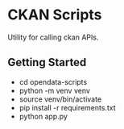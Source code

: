 # CKAN Scripts

Utility for calling ckan APIs.

## Getting Started

* cd opendata-scripts
* python -m venv venv
* source venv/bin/activate
* pip install -r requirements.txt
* python app.py

